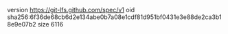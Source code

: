 version https://git-lfs.github.com/spec/v1
oid sha256:6f36de68cb6d2e134abe0b7a08e1cdf81d951bf0431e3e88de2ca3b18e9e07b2
size 6116
